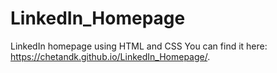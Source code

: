# LinkedIn_Homepage
LinkedIn homepage using HTML and CSS
You can find it here:  https://chetandk.github.io/LinkedIn_Homepage/.
